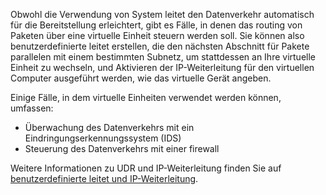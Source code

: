 Obwohl die Verwendung von System leitet den Datenverkehr automatisch für die Bereitstellung erleichtert, gibt es Fälle, in denen das routing von Paketen über eine virtuelle Einheit steuern werden soll. Sie können also benutzerdefinierte leitet erstellen, die den nächsten Abschnitt für Pakete parallelen mit einem bestimmten Subnetz, um stattdessen an Ihre virtuelle Einheit zu wechseln, und Aktivieren der IP-Weiterleitung für den virtuellen Computer ausgeführt werden, wie das virtuelle Gerät angeben.

Einige Fälle, in dem virtuelle Einheiten verwendet werden können, umfassen:

- Überwachung des Datenverkehrs mit ein Eindringungserkennungssystem (IDS)
- Steuerung des Datenverkehrs mit einer firewall

Weitere Informationen zu UDR und IP-Weiterleitung finden Sie auf [benutzerdefinierte leitet und IP-Weiterleitung](../articles/virtual-network/virtual-networks-udr-overview.md).
